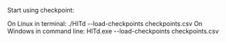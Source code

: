 Start using checkpoint:

On Linux in terminal: ./HITd --load-checkpoints checkpoints.csv
On Windows in command line: HITd.exe --load-checkpoints checkpoints.csv
